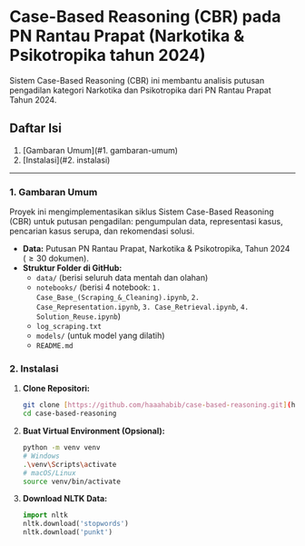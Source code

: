 # Case-Based Reasoning (CBR) pada PN Rantau Prapat (Narkotika & Psikotropika tahun 2024)

Sistem Case-Based Reasoning (CBR) ini membantu analisis putusan pengadilan kategori Narkotika dan Psikotropika dari PN Rantau Prapat Tahun 2024.

## Daftar Isi
1.  [Gambaran Umum](#1. gambaran-umum)
2.  [Instalasi](#2. instalasi)

---

### 1. Gambaran Umum

Proyek ini mengimplementasikan siklus Sistem Case-Based Reasoning (CBR) untuk putusan pengadilan: pengumpulan data, representasi kasus, pencarian kasus serupa, dan rekomendasi solusi.
* **Data:** Putusan PN Rantau Prapat, Narkotika & Psikotropika, Tahun 2024 ($\geq 30$ dokumen).
* **Struktur Folder di GitHub:**
    * `data/` (berisi seluruh data mentah dan olahan)
    * `notebooks/` (berisi 4 notebook: `1. Case_Base_(Scraping_&_Cleaning).ipynb`, `2. Case_Representation.ipynb`, `3. Case_Retrieval.ipynb`, `4. Solution_Reuse.ipynb`)
    * `log_scraping.txt`
    * `models/` (untuk model yang dilatih)
    * `README.md`

### 2. Instalasi

1.  **Clone Repositori:**
    ```bash
    git clone [https://github.com/haaahabib/case-based-reasoning.git](https://github.com/haaahabib/case-based-reasoning.git)
    cd case-based-reasoning
    ```
2.  **Buat Virtual Environment (Opsional):**
    ```bash
    python -m venv venv
    # Windows
    .\venv\Scripts\activate
    # macOS/Linux
    source venv/bin/activate
    ```
3.  **Download NLTK Data:**
    ```python
    import nltk
    nltk.download('stopwords')
    nltk.download('punkt')
    ```


